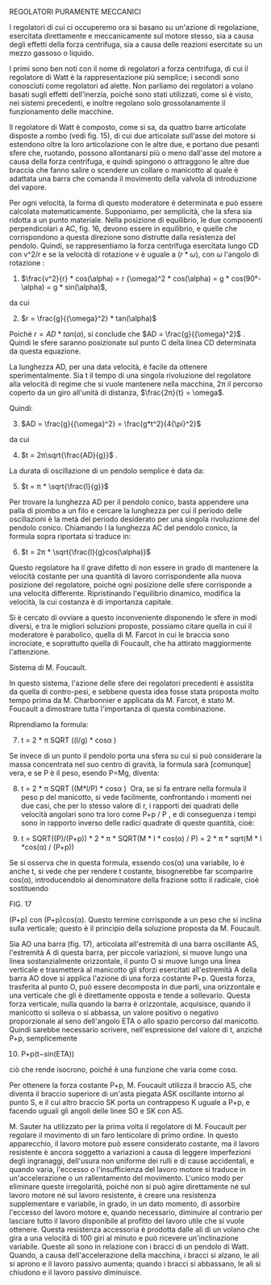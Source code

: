 REGOLATORI PURAMENTE MECCANICI

I regolatori di cui ci occuperemo ora si basano su un'azione di regolazione, esercitata direttamente e meccanicamente sul motore stesso, sia a causa degli effetti della forza centrifuga, sia a causa delle reazioni esercitate su un mezzo gassoso o liquido.

I primi sono ben noti con il nome di regolatori a forza centrifuga, di cui il regolatore di Watt è la rappresentazione più semplice; i secondi sono conosciuti come regolatori ad alette. Non parliamo dei regolatori a volano basati sugli effetti dell'inerzia, poiché sono stati utilizzati, come si è visto, nei sistemi precedenti, e inoltre regolano solo grossolanamente il funzionamento delle macchine.

Il regolatore di Watt è composto, come si sa, da quattro barre articolate disposte a rombo (vedi fig. 15), di cui due articolate sull'asse del motore si estendono oltre la loro articolazione con le altre due, e portano due pesanti sfere che, ruotando, possono allontanarsi più o meno dall'asse del motore a causa della forza centrifuga, e quindi spingono o attraggono le altre due braccia che fanno salire o scendere un collare o manicotto al quale è adattata una barra che comanda il movimento della valvola di introduzione del vapore.

Per ogni velocità, la forma di questo moderatore è determinata e può essere calcolata matematicamente. Supponiamo, per semplicità, che la sfera sia ridotta a un punto materiale. Nella posizione di equilibrio, le due componenti perpendicolari a AC, fig. 16, devono essere in equilibrio, e quelle che corrispondono a questa direzione sono distrutte dalla resistenza del pendolo. Quindi, se rappresentiamo la forza centrifuga esercitata lungo CD con v^2/r e se la velocità di rotazione v è uguale a $(r * \omega)$, con $\omega$ l'angolo di rotazione :

1) $\frac{v^2}{r} * cos(\alpha) = r  {\omega}^2 * cos(\alpha)    =    g * cos(90°-\alpha) = g * sin(\alpha)$,

da cui

2) $r = \frac{g}{{\omega}^2} * tan(\alpha)$

Poiché $r = AD * tan(\alpha)$, si conclude che $AD = \frac{g}{{\omega}^2}$ . Quindi le sfere saranno posizionate sul punto C della linea CD determinata da questa equazione.

La lunghezza AD, per una data velocità, è facile da ottenere sperimentalmente. Sia t il tempo di una singola rivoluzione del regolatore alla velocità di regime che si vuole mantenere nella macchina, 2π il percorso coperto da un giro all'unità di distanza, $\frac{2π}{t} = \omega$.

Quindi:

3) $AD = \frac{g}{{\omega}^2} = \frac{g*t^2}{4{\pi}^2}$

da cui

4) $t = 2π\sqrt{\frac{AD}{g}}$ .


La durata di oscillazione di un pendolo semplice è data da:


5) $t =  π * \sqrt{\frac{l}{g}}$

Per trovare la lunghezza AD per il pendolo conico, basta appendere una palla di piombo a un filo e cercare la lunghezza per cui il periodo delle oscillazioni è la metà del periodo desiderato per una singola rivoluzione del pendolo conico. Chiamando l la lunghezza AC del pendolo conico, la formula sopra riportata si traduce in:

6) $t = 2π * \sqrt{\frac{l}{g}cos(\alpha)}$
​

Questo regolatore ha il grave difetto di non essere in grado di mantenere la velocità costante per una quantità di lavoro corrispondente alla nuova posizione del regolatore, poiché ogni posizione delle sfere corrisponde a una velocità differente. Ripristinando l'equilibrio dinamico, modifica la velocità, la cui costanza è di importanza capitale.

Si è cercato di ovviare a questo inconveniente disponendo le sfere in modi diversi, e tra le migliori soluzioni proposte, possiamo citare quella in cui il moderatore è parabolico, quella di M. Farcot in cui le braccia sono incrociate, e soprattutto quella di Foucault, che ha attirato maggiormente l'attenzione.

Sistema di M. Foucault. 

In questo sistema, l'azione delle sfere dei regolatori precedenti è assistita da quella di contro-pesi, e sebbene questa idea fosse stata proposta molto tempo prima da M. Charbonnier e applicata da M. Farcot, è stato M. Foucault a dimostrare tutta l'importanza di questa combinazione.

Riprendiamo la formula:

7) t = 2 * π SQRT ((l/g) * cosα )
​ 
 

Se invece di un punto il pendolo porta una sfera su cui si può considerare la massa concentrata nel suo centro di gravità, la formula sarà [comunque] vera, e se P è il peso, esendo  P=Mg, diventa:

8) t = 2 * π SQRT ((M*l/P) * cosα )
​ 
Ora, se si fa entrare nella formula il peso p del manicotto, si vede facilmente, confrontando i momenti nei due casi, che per lo stesso valore di r, i rapporti dei quadrati delle velocità angolari sono tra loro come P+p / P , e di conseguenza i tempi sono in rapporto inverso delle radici quadrate di queste quantità, cioè:

9) t = SQRT((P)/(P+p)) * 2 * π * SQRT(M * l * cos(α) / P) = 2 * π * sqrt(M * l *cos(α) / (P+p))

Se si osserva che in questa formula,  essendo cos(α) una variabile,  lo è anche  t, si vede che per rendere t costante, bisognerebbe far scomparire cos(α), introducendolo al denominatore della frazione sotto il radicale, cioè sostituendo


FIG. 17

(P+p) con (P+p)cos(α). Questo termine corrisponde a un peso che si inclina sulla verticale; questo è il principio della soluzione proposta da M. Foucault.

Sia AO una barra (fig. 17), articolata all'estremità di una barra oscillante AS, l'estremità A di questa barra, per piccole variazioni, si muove lungo una linea sostanzialmente orizzontale, il punto O si muove lungo una linea verticale e trasmetterà al manicotto gli sforzi esercitati all'estremità A della barra AO dove si applica l'azione di una forza costante P+p. Questa forza, trasferita al punto O, può essere decomposta in due parti, una orizzontale e una verticale che gli è direttamente opposta e tende a sollevarlo. Questa forza verticale, nulla quando la barra è orizzontale, acquisisce, quando il manicotto si solleva o si abbassa, un valore positivo o negativo proporzionale al seno dell'angolo ETA o allo spazio percorso dal manicotto. Quindi sarebbe necessario scrivere, nell'espressione del valore di t, anziché P+p, semplicemente 

10) P+p(t−sin(ETA))

 ciò che rende isocrono, poiché è una funzione che varia come cosα.

Per ottenere la forza costante P+p, M. Foucault utilizza il braccio AS, che diventa il braccio superiore di un'asta piegata ASK oscillante intorno al punto S, e il cui altro braccio SK porta un contrappeso K uguale a P+p, e facendo uguali gli angoli delle linee SO e SK con AS. 

M. Sauter ha utilizzato per la prima volta il regolatore di M. Foucault per regolare il movimento di un faro lenticolare di primo ordine. In questo apparecchio, il lavoro motore può essere considerato costante, ma il lavoro resistente è ancora soggetto a variazioni a causa di leggere imperfezioni degli ingranaggi, dell'usura non uniforme dei rulli e di cause accidentali, e quando varia, l'eccesso o l'insufficienza del lavoro motore si traduce in un'accelerazione o un rallentamento del movimento. L'unico modo per eliminare queste irregolarità, poiché non si può agire direttamente né sul lavoro motore né sul lavoro resistente, è creare una resistenza supplementare e variabile, in grado, in un dato momento, di assorbire l'eccesso del lavoro motore e, quando necessario, diminuire al contrario per lasciare tutto il lavoro disponibile al profitto del lavoro utile che si vuole ottenere. Questa resistenza accessoria è prodotta dalle ali di un volano che gira a una velocità di 100 giri al minuto e può ricevere un'inclinazione variabile. Queste ali sono in relazione con i bracci di un pendolo di Watt. Quando, a causa dell'accelerazione della macchina, i bracci si alzano, le ali si aprono e il lavoro passivo aumenta; quando i bracci si abbassano, le ali si chiudono e il lavoro passivo diminuisce.
